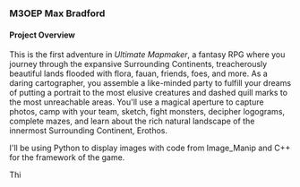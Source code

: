 ### M3OEP Max Bradford 


#### Project Overview
This is the first adventure in _Ultimate Mapmaker_, a fantasy RPG where you journey through the expansive Surrounding Continents, treacherously beautiful lands flooded with flora, fauan, friends, foes, and more. 
As a daring cartographer, you assemble a like-minded party to fulfill your dreams of putting a portrait to the most
elusive creatures and dashed quill marks to the most unreachable areas.
You'll use a magical aperture to capture photos, 
camp with your team, sketch, fight monsters, decipher 
logograms, complete mazes, and learn about the rich natural landscape of the innermost Surrounding Continent, Erothos.

I'll be using Python to display images with code from Image_Manip and C++ for the framework of the game.



Thi
